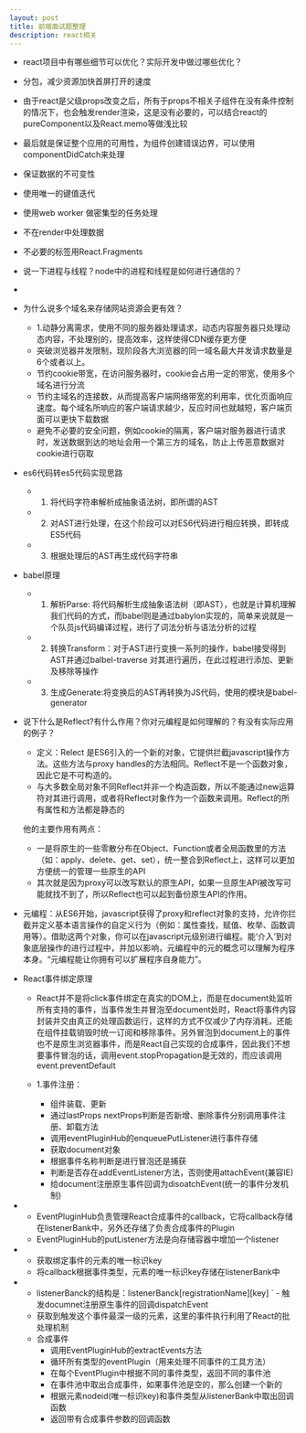 ```yaml
---
layout: post
title: 前端面试题整理
description: react相关
---
```


- react项目中有哪些细节可以优化？实际开发中做过哪些优化？
 - 分包，减少资源加快首屏打开的速度
 - 由于react是父级props改变之后，所有于props不相关子组件在没有条件控制的情况下，也会触发render渲染，这是没有必要的，可以结合react的pureComponent以及React.memo等做浅比较
 - 最后就是保证整个应用的可用性，为组件创建错误边界，可以使用componentDidCatch来处理
 - 保证数据的不可变性
 - 使用唯一的键值迭代
 - 使用web worker 做密集型的任务处理
 - 不在render中处理数据
 - 不必要的标签用React.Fragments


 - 说一下进程与线程？node中的进程和线程是如何进行通信的？
  - 


- 为什么说多个域名来存储网站资源会更有效？
    - 1.动静分离需求，使用不同的服务器处理请求，动态内容服务器只处理动态内容，不处理别的，提高效率，这样使得CDN缓存更方便
    - 突破浏览器并发限制，现阶段各大浏览器的同一域名最大并发请求数量是6个或者以上。
    - 节约cookie带宽，在访问服务器时，cookie会占用一定的带宽，使用多个域名进行分流
    - 节约主域名的连接数，从而提高客户端网络带宽的利用率，优化页面响应速度。每个域名所响应的客户端请求越少，反应时间也就越短，客户端页面可以更快下载数据
    - 避免不必要的安全问题，例如cookie的隔离，客户端对服务器进行请求时，发送数据到达的地址会用一个第三方的域名，防止上传恶意数据对cookie进行窃取

- es6代码转es5代码实现思路
  - 1. 将代码字符串解析成抽象语法树，即所谓的AST
  - 2. 对AST进行处理，在这个阶段可以对ES6代码进行相应转换，即转成ES5代码
  - 3. 根据处理后的AST再生成代码字符串

- babel原理
  - 1. 解析Parse: 将代码解析生成抽象语法树（即AST），也就是计算机理解我们代码的方式，而babel则是通过babylon实现的，简单来说就是一个队员js代码编译过程，进行了词法分析与语法分析的过程
  - 2. 转换Transform：对于AST进行变换一系列的操作，babel接受得到AST并通过balbel-traverse 对其进行遍历，在此过程进行添加、更新及移除等操作
  - 3. 生成Generate:将变换后的AST再转换为JS代码，使用的模块是babel-generator


- 说下什么是Reflect?有什么作用？你对元编程是如何理解的？有没有实际应用的例子？
  - 定义：Relect 是ES6引入的一个新的对象，它提供拦截javascript操作方法。这些方法与proxy handles的方法相同。Reflect不是一个函数对象，因此它是不可构造的。
  - 与大多数全局对象不同Reflect并非一个构造函数，所以不能通过new运算符对其进行调用，或者将Reflect对象作为一个函数来调用。Reflect的所有属性和方法都是静态的

  他的主要作用有两点：
    - 一是将原生的一些零散分布在Object、Function或者全局函数里的方法（如：apply、delete、get、set），统一整合到Reflect上，这样可以更加方便统一的管理一些原生的API
    - 其次就是因为proxy可以改写默认的原生API，如果一旦原生API被改写可能就找不到了，所以Reflect也可以起到备份原生API的作用。
- 元编程：从ES6开始，javascript获得了proxy和reflect对象的支持，允许你拦截并定义基本语言操作的自定义行为（例如：属性查找，赋值、枚举、函数调用等）。借助这两个对象，你可以在javascript元级别进行编程。能‘介入’到对象底层操作的进行过程中，并加以影响，元编程中的元的概念可以理解为程序本身。“元编程能让你拥有可以扩展程序自身能力”。


- React事件绑定原理
  - React并不是将click事件绑定在真实的DOM上，而是在document处监听所有支持的事件，当事件发生并冒泡至document处时，React将事件内容封装并交由真正的处理函数运行，这样的方式不仅减少了内存消耗，还能在组件挂载销毁时统一订阅和移除事件。另外冒泡到document上的事件也不是原生浏览器事件，而是React自己实现的合成事件，因此我们不想要事件冒泡的话，调用event.stopPropagation是无效的，而应该调用event.preventDefault

  - 1.事件注册：
    - 组件装载、更新
    - 通过lastProps nextProps判断是否新增、删除事件分别调用事件注册、卸载方法
    - 调用eventPluginHub的enqueuePutListener进行事件存储
    - 获取document对象
    - 根据事件名称判断是进行冒泡还是捕获
    - 判断是否存在addEventListener方法，否则使用attachEvent(兼容IE)
    - 给document注册原生事件回调为disoatchEvent(统一的事件分发机制)

- - EventPluginHub负责管理React合成事件的callback，它将callback存储在listenerBank中，另外还存储了负责合成事件的Plugin
  - EventPluginHub的putListener方法是向存储容器中增加一个listener
- - 获取绑定事件的元素的唯一标识key
  - 将callback根据事件类型，元素的唯一标识key存储在listenerBank中
- - listenerBanck的结构是：listenerBanck[registrationName][key]
` - 触发documnet注册原生事件的回调dispatchEvent
  - 获取到触发这个事件最深一级的元素，这里的事件执行利用了React的批处理机制
  - 合成事件
    - 调用EventPluginHub的extractEvents方法
    - 循环所有类型的eventPlugin（用来处理不同事件的工具方法）
    - 在每个EventPlugin中根据不同的事件类型，返回不同的事件池
    - 在事件池中取出合成事件，如果事件池是空的，那么创建一个新的
    - 根据元素nodeid(唯一标识key)和事件类型从listenerBank中取出回调函数
    - 返回带有合成事件参数的回调函数
